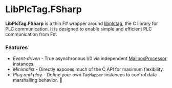 # LibPlcTag.FSharp

**LibPlcTag.FSharp** is a thin F# wrapper around [libplctag](https://github.com/libplctag/libplctag), the C library for PLC communication. It is designed to enable simple and efficient PLC communication from F#.

### Features

- *Event-driven* - True asynchronous I/0 via independent [MailboxProcessor](https://fsharp.github.io/fsharp-core-docs/reference/fsharp-control-fsharpmailboxprocessor-1.html) instances.
- *Minimalist* - Directly exposes much of the C API for maximum flexibility.
- *Plug and play* - Define your own `TagMapper` instances to control data marshalling behavior. 💪
